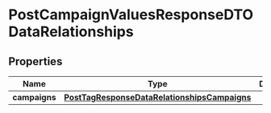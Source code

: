 # PostCampaignValuesResponseDTODataRelationships

## Properties
Name | Type | Description | Notes
------------ | ------------- | ------------- | -------------
**campaigns** | [**PostTagResponseDataRelationshipsCampaigns**](PostTagResponseDataRelationshipsCampaigns.md) |  |  [optional]
